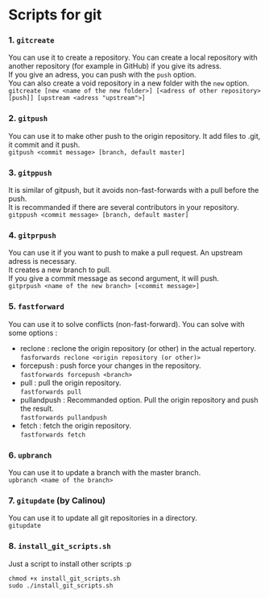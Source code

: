 # Scripts for git

### 1. `gitcreate`

You can use it to create a repository. You can create a local repository with another repository (for example in GitHub) if you give its adress.  
If you give an adress, you can push with the `push` option.  
You can also create a void repository in a new folder with the `new` option.  
`gitcreate [new <name of the new folder>] [<adress of other repository> [push]] [upstream <adress "upstream">]`

### 2. `gitpush`

You can use it to make other push to the origin repository. It add files to .git, it commit and it push.  
`gitpush <commit message> [branch, default master]`

### 3. `gitppush`

It is similar of gitpush, but it avoids non-fast-forwards with a pull before the push.  
It is recommanded if there are several contributors in your repository.  
`gitppush <commit message> [branch, default master]`

### 4. `gitprpush`

You can use it if you want to push to make a pull request. An upstream adress is necessary.  
It creates a new branch to pull.  
If you give a commit message as second argument, it will push.  
`gitprpush <name of the new branch> [<commit message>]`

### 5. `fastforward`

You can use it to solve conflicts (non-fast-forward).
You can solve with some options :
* reclone : reclone the origin repository (or other) in the actual repertory.  
	`fasforwards reclone <origin repository (or other)>`  
* forcepush : push force your changes in the repository.  
	`fastforwards forcepush <branch>`  
* pull : pull the origin repository.  
	`fastforwards pull`  
* pullandpush : Recommanded option. Pull the origin repository and push the result.  
	`fastforwards pullandpush`  
* fetch : fetch the origin repository.  
	`fastforwards fetch`  

### 6. `upbranch`

You can use it to update a branch with the master branch.  
`upbranch <name of the branch>`  

### 7. `gitupdate` (by Calinou)

You can use it to update all git repositories in a directory.  
`gitupdate`  

### 8. `install_git_scripts.sh`

Just a script to install other scripts :p  

`chmod +x install_git_scripts.sh`  
`sudo ./install_git_scripts.sh`
